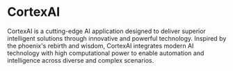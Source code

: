 # CortexAI
 CortexAI is a cutting-edge AI application designed to deliver superior intelligent solutions through innovative and powerful technology. Inspired by the phoenix's rebirth and wisdom, CortexAI integrates modern AI technology with high computational power to enable automation and intelligence across diverse and complex scenarios.

